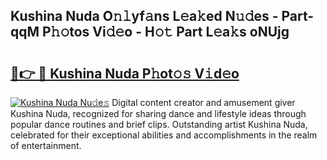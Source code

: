 ## Kushina Nuda O𝚗𝚕yf𝚊ns L𝚎a𝚔ed N𝚞𝚍es - Part-qqM P𝚑𝚘tos Vi𝚍𝚎o - H𝚘𝚝 Part L𝚎a𝚔s oNUjg

# <h2><a href="http://kf1exwf.oniu.top/?m=Kushina+Nuda">🔗👉 🔴 Kushina Nuda P𝚑ot𝚘𝚜 V𝚒d𝚎o</a></h2>

[![Kushina Nuda Nu𝚍e𝚜](https://i.imgur.com/0qMVB7G.gif)](http://kf1exwf.oniu.top/?m=Kushina+Nuda)
Digital content creator and amusement giver Kushina Nuda, recognized for sharing dance and lifestyle ideas through popular dance routines and brief clips. Outstanding artist Kushina Nuda, celebrated for their exceptional abilities and accomplishments in the realm of entertainment.  
